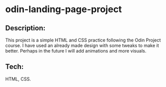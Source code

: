 # odin-landing-page-project

## Description:

This project is a simple HTML and CSS practice following the Odin Project course. I have used an already made design with some tweaks to make it better. Perhaps in the future I will add animations and more visuals.

## Tech:

HTML, CSS.